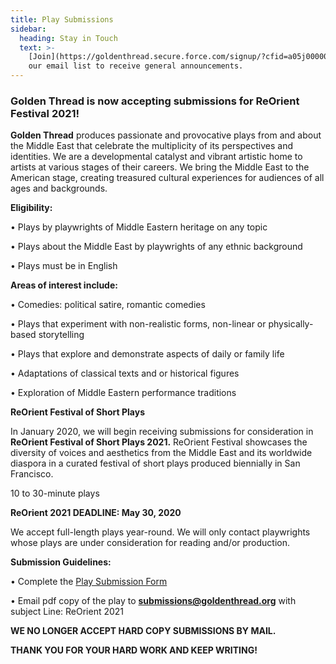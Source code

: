 ```yaml
---
title: Play Submissions
sidebar:
  heading: Stay in Touch
  text: >-
    [Join](https://goldenthread.secure.force.com/signup/?cfid=a05j000000LsdhQAAR)
    our email list to receive general announcements.
---
```

### Golden Thread is now accepting submissions for ReOrient Festival 2021!

**Golden Thread** produces passionate and provocative plays from and about the Middle East that celebrate the multiplicity of its perspectives and identities. We are a developmental catalyst and vibrant artistic home to artists at various stages of their careers. We bring the Middle East to the American stage, creating treasured cultural experiences for audiences of all ages and backgrounds.

**Eligibility:**

• Plays by playwrights of Middle Eastern heritage on any topic

• Plays about the Middle East by playwrights of any ethnic background

• Plays must be in English

**Areas of interest include:**

• Comedies: political satire, romantic comedies

• Plays that experiment with non-realistic forms, non-linear or physically-based storytelling

• Plays that explore and demonstrate aspects of daily or family life

• Adaptations of classical texts and or historical figures

• Exploration of Middle Eastern performance traditions

**ReOrient Festival of Short Plays**

In January 2020, we will begin receiving submissions for consideration in **ReOrient Festival of Short Plays 2021.** ReOrient Festival showcases the diversity of voices and aesthetics from the Middle East and its worldwide diaspora in a curated festival of short plays produced biennially in San Francisco.

10 to 30-minute plays

**ReOrient 2021 DEADLINE: May 30, 2020** 

We accept full-length plays year-round. We will only contact playwrights whose plays are under consideration for reading and/or production.

**Submission Guidelines:**

• Complete the [Play Submission Form](https://docs.google.com/forms/d/1drHtvZB7Qz3-gtBLU4V6-Jx2qEjnN1xlY9RkDZXctfU/edit)

• Email pdf copy of the play to **submissions@goldenthread.org** with subject Line: ReOrient 2021

**WE NO LONGER ACCEPT HARD COPY SUBMISSIONS BY MAIL.**



**THANK YOU FOR YOUR HARD WORK AND KEEP WRITING!**
